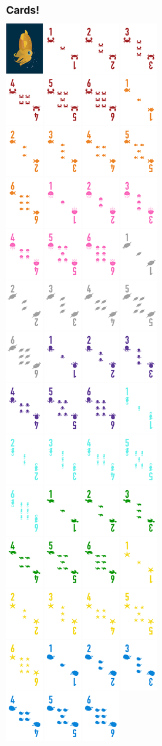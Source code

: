 # Cards!

<img src="back.png" width="100"/>
<img src="crab-1.png" width="100"/>
<img src="crab-2.png" width="100"/>
<img src="crab-3.png" width="100"/>
<img src="crab-4.png" width="100"/>
<img src="crab-5.png" width="100"/>
<img src="crab-6.png" width="100"/>
<img src="goldfish-1.png" width="100"/>
<img src="goldfish-2.png" width="100"/>
<img src="goldfish-3.png" width="100"/>
<img src="goldfish-4.png" width="100"/>
<img src="goldfish-5.png" width="100"/>
<img src="goldfish-6.png" width="100"/>
<img src="jellyfish-1.png" width="100"/>
<img src="jellyfish-2.png" width="100"/>
<img src="jellyfish-3.png" width="100"/>
<img src="jellyfish-4.png" width="100"/>
<img src="jellyfish-5.png" width="100"/>
<img src="jellyfish-6.png" width="100"/>
<img src="narwhal-1.png" width="100"/>
<img src="narwhal-2.png" width="100"/>
<img src="narwhal-3.png" width="100"/>
<img src="narwhal-4.png" width="100"/>
<img src="narwhal-5.png" width="100"/>
<img src="narwhal-6.png" width="100"/>
<img src="octopus-1.png" width="100"/>
<img src="octopus-2.png" width="100"/>
<img src="octopus-3.png" width="100"/>
<img src="octopus-4.png" width="100"/>
<img src="octopus-5.png" width="100"/>
<img src="octopus-6.png" width="100"/>
<img src="seahorse-1.png" width="100"/>
<img src="seahorse-2.png" width="100"/>
<img src="seahorse-3.png" width="100"/>
<img src="seahorse-4.png" width="100"/>
<img src="seahorse-5.png" width="100"/>
<img src="seahorse-6.png" width="100"/>
<img src="seaturtle-1.png" width="100"/>
<img src="seaturtle-2.png" width="100"/>
<img src="seaturtle-3.png" width="100"/>
<img src="seaturtle-4.png" width="100"/>
<img src="seaturtle-5.png" width="100"/>
<img src="seaturtle-6.png" width="100"/>
<img src="starfish-1.png" width="100"/>
<img src="starfish-2.png" width="100"/>
<img src="starfish-3.png" width="100"/>
<img src="starfish-4.png" width="100"/>
<img src="starfish-5.png" width="100"/>
<img src="starfish-6.png" width="100"/>
<img src="whale-1.png" width="100"/>
<img src="whale-2.png" width="100"/>
<img src="whale-3.png" width="100"/>
<img src="whale-4.png" width="100"/>
<img src="whale-5.png" width="100"/>
<img src="whale-6.png" width="100"/>
